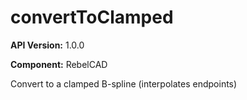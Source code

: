 # convertToClamped

**API Version:** 1.0.0

**Component:** RebelCAD

Convert to a clamped B-spline (interpolates endpoints)

